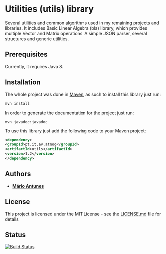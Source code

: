 # Utilities (utils) library

Several utilities and common algorithms used in my remaining projects and libraries.
It includes Basic Linear Algebra (bla) library, which provides multiple Vector and Matrix operations.
A simple JSON parser, several structures and generic utilities.

## Prerequisites

Currently, it requires Java 8.

## Installation

The whole project was done in [Maven](https://maven.apache.org/), as such to install this library just run:
```
mvn install
```
In order to generate the documentation for the project just run:
```
mvn javadoc:javadoc
```
To use this library just add the following code to your Maven project:
```xml
<dependency>
<groupId>pt.it.av.atnog</groupId>
<artifactId>utils</artifactId>
<version>1.2</version>
</dependency>
```

## Authors

* **[Mário Antunes](https://github.com/mariolpantunes)**

## License

This project is licensed under the MIT License - see the [LICENSE.md](LICENSE.md) file for details

## Status
[![Build Status](https://travis-ci.org/mariolpantunes/utils.svg?branch=master)](https://travis-ci.org/mariolpantunes/utils)
